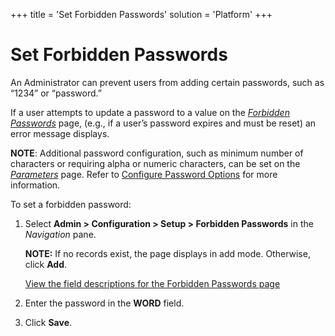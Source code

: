 +++
title = 'Set Forbidden Passwords'
solution = 'Platform'
+++

# Set Forbidden Passwords

An Administrator can prevent users from adding certain passwords, such
as “1234” or “password.”

If a user attempts to update a password to a value on the
<span style="font-style: italic;">[Forbidden
Passwords](../Page_Desc/Forbidden_Passwords.htm)</span> page, (e.g., if
a user’s password expires and must be reset) an error message displays.

<span style="font-weight: bold;">NOTE</span>: Additional password
configuration, such as minimum number of characters or requiring alpha
or numeric characters, can be set on the
<span style="font-style: italic;">[Parameters](../Page_Desc/Parameters_All_TabsSysAdmin.htm)</span>
page. Refer to [Configure Password
Options](Configure_Password_Options.htm) for more information.

To set a forbidden password:

1.  Select <span style="font-weight: bold;">Admin \> Configuration \>
    Setup \> Forbidden Passwords</span> in the
    <span style="font-style: italic;">Navigation</span> pane.
    
    **NOTE:** If no records exist, the page displays in add mode.
    Otherwise, click <span style="font-weight: bold;">Add</span>.
    
    [View the field descriptions for the Forbidden Passwords
    page](../Page_Desc/Forbidden_Passwords.htm)

2.  Enter the password in the
    <span style="font-weight: bold;">WORD</span> field.

3.  Click <span style="font-weight: bold;">Save</span>.
